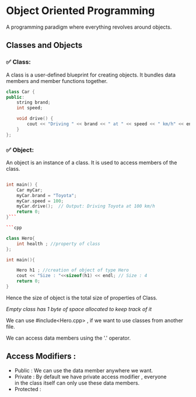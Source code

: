 # Object Oriented Programming

A programming paradigm where everything revolves around objects.<br>

## Classes and Objects


### ✅ Class:
A class is a user-defined blueprint for creating objects. It bundles data members and member functions together.

```cpp
class Car {
public:
    string brand;
    int speed;

    void drive() {
        cout << "Driving " << brand << " at " << speed << " km/h" << endl;
    }
};
```

### ✅ Object:
An object is an instance of a class. It is used to access members of the class.

```cpp

int main() {
    Car myCar;
    myCar.brand = "Toyota";
    myCar.speed = 100;
    myCar.drive();  // Output: Driving Toyota at 100 km/h
    return 0;
}```

```cpp

class Hero{
    int health ; //property of class
};

int main(){

    Hero h1 ; //creation of object of type Hero
    cout << "Size : "<<sizeof(h1) << endl; // Size : 4
    return 0;
}
```
Hence the size of object is the total size of properties of Class.<br>

*Empty class has 1 byte of space allocated to keep track of it* <br>

We can use #include<Hero.cpp> , if we want to use classes from another file.<br>

We can access data members using the '.' operator.

## Access Modifiers : 

 - Public : We can use the data member anywhere we want.
 - Private : By default we have private access modifier ,        everyone <br> in the class itself can only use these data members.
 - Protected : 

